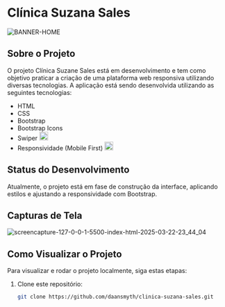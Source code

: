 # Clínica Suzana Sales
![BANNER-HOME](https://github.com/user-attachments/assets/6ad63542-7eed-469a-bebb-598290b92944)


## Sobre o Projeto

O projeto Clínica Suzane Sales está em desenvolvimento e tem como objetivo praticar a criação de uma plataforma web responsiva utilizando diversas tecnologias. A aplicação está sendo desenvolvida utilizando as seguintes tecnologias:

- HTML
- CSS
- Bootstrap
- Bootstrap Icons
- Swiper <img src="https://img.shields.io/badge/NEW-brightgreen" width="20">
- Responsividade (Mobile First) <img src="https://img.shields.io/badge/NEW-brightgreen" width="20">

## Status do Desenvolvimento

Atualmente, o projeto está em fase de construção da interface, aplicando estilos e ajustando a responsividade com Bootstrap.

## Capturas de Tela
![screencapture-127-0-0-1-5500-index-html-2025-03-22-23_44_04](https://github.com/user-attachments/assets/9e820517-9cd2-4090-9ccd-d8349abe8051)


## Como Visualizar o Projeto

Para visualizar e rodar o projeto localmente, siga estas etapas:

1. Clone este repositório:
   ```bash
   git clone https://github.com/daansmyth/clinica-suzana-sales.git
